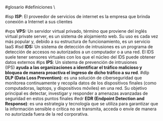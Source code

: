 #glosario #definiciones \


#isp
 **ISP**: El proveedor de servicios de internet es la empresa que brinda conexión a Internet a sus clientes

#vps
**VPS:** Un servidor virtual privado, término que proviene del inglés virtual private server, es un sistema de alojamiento web. Su uso es cada vez más popular y, debido a su estructura de funcionamiento, es un servicio IaaS
#isd
**IDS:** Un sistema de detección de intrusiones es un programa de detección de accesos no autorizados a un computador o a una red. El IDS suele tener sensores virtuales con los que el núcleo del IDS puede obtener datos externos
#ips
**IPS**: Un sistema de prevención de intrusiones (IPS) **ayuda a las organizaciones a identificar el tráfico malicioso y bloquea de manera proactiva el ingreso de dicho tráfico a su red**.
#dlp
**DLP (Data Loss Prevention)**: es una solución de ciberseguridad que monitorea continuamente y recopila datos de los dispositivos finales (como computadoras, laptops, y dispositivos móviles) en una red. Su objetivo principal es detectar, investigar y responder a amenazas avanzadas de seguridad en estos puntos finales
#edr
**EDR (Endpoint Detection and Response)**: es una estrategia y tecnología que se utiliza para garantizar que la información sensible o crítica no se transmita, acceda o envíe de manera no autorizada fuera de la red corporativa.